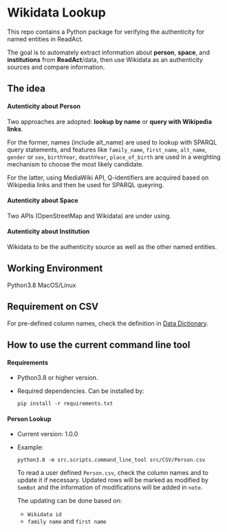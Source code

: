 # Wikidata Lookup

This repo contains a Python package for verifying the authenticity for named entities in ReadAct.

The goal is to automately extract information about **person**, **space**, and **institutions** from **ReadAct**/data, then use Wikidata as an authenticity sources and compare information.

## The idea
#### Autenticity about Person
Two approaches are adopted: **lookup by name** or **query with Wikipedia links**.

For the former, names (include alt_name) are used to lookup with SPARQL query statements, and features like `family_name`, `first_name`, `alt_name`, `gender` or `sex`, `birthYear`, `deathYear`, `place_of_birth` are used in a  weighting mechanism to choose the most likely candidate.

For the latter, using MediaWiki API, Q-identifiers are acquired based on Wikipedia links and then be used for SPARQL queyring.

#### Autenticity about Space

Two APIs (OpenStreetMap and Wikidata) are under using.

#### Autenticity about Institution

Wikidata to be the authenticity source as well as the other named entities.



## Working Environment
Python3.8
MacOS/Linux

## Requirement on CSV
For pre-defined column names, check the definition in [Data Dictionary](https://github.com/readchina/ReadAct/blob/master/csv/data_dictionary.csv).

## How to use the current command line tool

#### Requirements

- Python3.8 or higher version.

- Required dependencies. Can be installed by:

  ```
  pip install -r requirements.txt		
  ```

#### Person Lookup

- Current version: 1.0.0

- Example:

  ```
  python3.8 -m src.scripts.command_line_tool src/CSV/Person.csv
  ```
  To read a user defined `Person.csv`, check the column names and to update it if necessary. Updated rows will be marked as modified by `SemBot` and the information of modifications will be added in `note`.
  
  The updating can be done based on:
  
  	-  `Wikidata id`
  	-  `family name` and  `first name`
  




